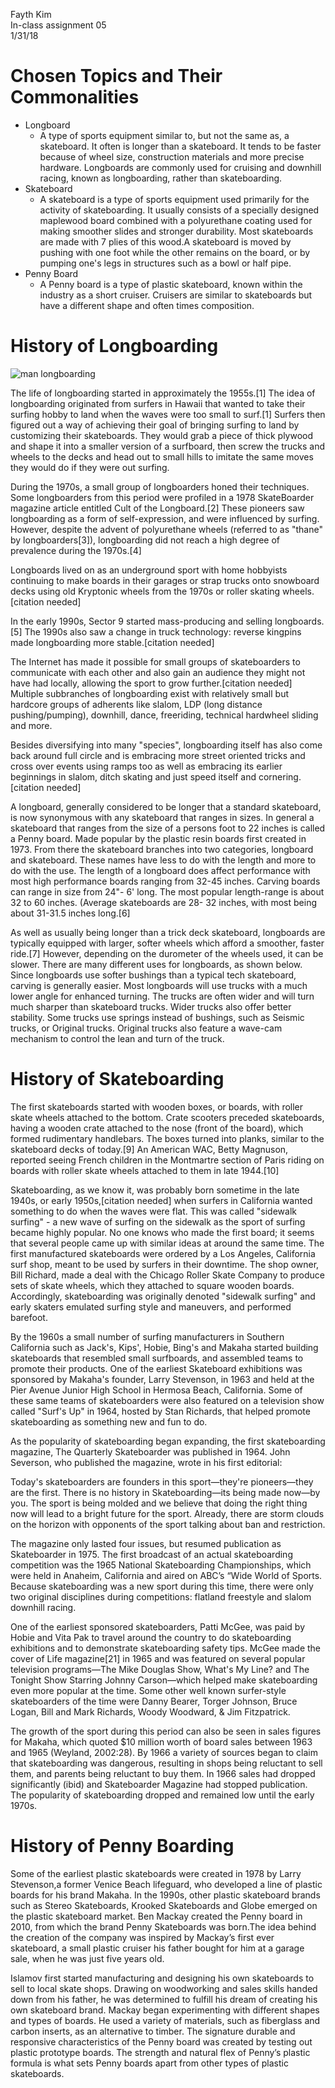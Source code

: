 Fayth Kim  
In-class assignment 05  
1/31/18  

# Chosen Topics and Their Commonalities 
* Longboard
	* A type of sports equipment similar to, but not the same as, a skateboard. It often is longer than a skateboard. It tends to be faster because of wheel size, construction materials and more precise hardware. Longboards are commonly used for cruising and downhill racing, known as longboarding, rather than skateboarding.
* Skateboard
	* A skateboard is a type of sports equipment used primarily for the activity of skateboarding. It usually consists of a specially designed maplewood board combined with a polyurethane coating used for making smoother slides and stronger durability. Most skateboards are made with 7 plies of this wood.A skateboard is moved by pushing with one foot while the other remains on the board, or by pumping one's legs in structures such as a bowl or half pipe. 
* Penny Board
	* A Penny board is a type of plastic skateboard, known within the industry as a short cruiser. Cruisers are similar to skateboards but have a different shape and often times composition. 

# History of Longboarding 

![man longboarding](https://github.com/fkim2/inclass04-chicago/inclass05fkim/media/Man_riding_a_longboard.jpg)  

The life of longboarding started in approximately the 1955s.[1] The idea of longboarding originated from surfers in Hawaii that wanted to take their surfing hobby to land when the waves were too small to surf.[1] Surfers then figured out a way of achieving their goal of bringing surfing to land by customizing their skateboards. They would grab a piece of thick plywood and shape it into a smaller version of a surfboard, then screw the trucks and wheels to the decks and head out to small hills to imitate the same moves they would do if they were out surfing.

During the 1970s, a small group of longboarders honed their techniques. Some longboarders from this period were profiled in a 1978 SkateBoarder magazine article entitled Cult of the Longboard.[2] These pioneers saw longboarding as a form of self-expression, and were influenced by surfing. However, despite the advent of polyurethane wheels (referred to as "thane" by longboarders[3]), longboarding did not reach a high degree of prevalence during the 1970s.[4]

Longboards lived on as an underground sport with home hobbyists continuing to make boards in their garages or strap trucks onto snowboard decks using old Kryptonic wheels from the 1970s or roller skating wheels.[citation needed]

In the early 1990s, Sector 9 started mass-producing and selling longboards.[5] The 1990s also saw a change in truck technology: reverse kingpins made longboarding more stable.[citation needed]

The Internet has made it possible for small groups of skateboarders to communicate with each other and also gain an audience they might not have had locally, allowing the sport to grow further.[citation needed] Multiple subbranches of longboarding exist with relatively small but hardcore groups of adherents like slalom, LDP (long distance pushing/pumping), downhill, dance, freeriding, technical hardwheel sliding and more.

Besides diversifying into many "species", longboarding itself has also come back around full circle and is embracing more street oriented tricks and cross over events using ramps too as well as embracing its earlier beginnings in slalom, ditch skating and just speed itself and cornering.[citation needed]

A longboard, generally considered to be longer that a standard skateboard, is now synonymous with any skateboard that ranges in sizes. In general a skateboard that ranges from the size of a persons foot to 22 inches is called a Penny board. Made popular by the plastic resin boards first created in 1973. From there the skateboard branches into two categories, longboard and skateboard. These names have less to do with the length and more to do with the use. The length of a longboard does affect performance with most high performance boards ranging from 32-45 inches. Carving boards can range in size from 24"- 6' long. The most popular length-range is about 32 to 60 inches. (Average skateboards are 28- 32 inches, with most being about 31-31.5 inches long.[6]

As well as usually being longer than a trick deck skateboard, longboards are typically equipped with larger, softer wheels which afford a smoother, faster ride.[7] However, depending on the durometer of the wheels used, it can be slower. There are many different uses for longboards, as shown below. Since longboards use softer bushings than a typical tech skateboard, carving is generally easier. Most longboards will use trucks with a much lower angle for enhanced turning. The trucks are often wider and will turn much sharper than skateboard trucks. Wider trucks also offer better stability. Some trucks use springs instead of bushings, such as Seismic trucks, or Original trucks. Original trucks also feature a wave-cam mechanism to control the lean and turn of the truck.

# History of Skateboarding
The first skateboards started with wooden boxes, or boards, with roller skate wheels attached to the bottom. Crate scooters preceded skateboards, having a wooden crate attached to the nose (front of the board), which formed rudimentary handlebars. The boxes turned into planks, similar to the skateboard decks of today.[9] An American WAC, Betty Magnuson, reported seeing French children in the Montmartre section of Paris riding on boards with roller skate wheels attached to them in late 1944.[10]

Skateboarding, as we know it, was probably born sometime in the late 1940s, or early 1950s,[citation needed] when surfers in California wanted something to do when the waves were flat. This was called "sidewalk surfing" - a new wave of surfing on the sidewalk as the sport of surfing became highly popular. No one knows who made the first board; it seems that several people came up with similar ideas at around the same time. The first manufactured skateboards were ordered by a Los Angeles, California surf shop, meant to be used by surfers in their downtime. The shop owner, Bill Richard, made a deal with the Chicago Roller Skate Company to produce sets of skate wheels, which they attached to square wooden boards. Accordingly, skateboarding was originally denoted "sidewalk surfing" and early skaters emulated surfing style and maneuvers, and performed barefoot.

By the 1960s a small number of surfing manufacturers in Southern California such as Jack's, Kips', Hobie, Bing's and Makaha started building skateboards that resembled small surfboards, and assembled teams to promote their products. One of the earliest Skateboard exhibitions was sponsored by Makaha's founder, Larry Stevenson, in 1963 and held at the Pier Avenue Junior High School in Hermosa Beach, California. Some of these same teams of skateboarders were also featured on a television show called "Surf's Up" in 1964, hosted by Stan Richards, that helped promote skateboarding as something new and fun to do.

As the popularity of skateboarding began expanding, the first skateboarding magazine, The Quarterly Skateboarder was published in 1964. John Severson, who published the magazine, wrote in his first editorial:

Today's skateboarders are founders in this sport—they're pioneers—they are the first. There is no history in Skateboarding—its being made now—by you. The sport is being molded and we believe that doing the right thing now will lead to a bright future for the sport. Already, there are storm clouds on the horizon with opponents of the sport talking about ban and restriction.

The magazine only lasted four issues, but resumed publication as Skateboarder in 1975. The first broadcast of an actual skateboarding competition was the 1965 National Skateboarding Championships, which were held in Anaheim, California and aired on ABC’s “Wide World of Sports. Because skateboarding was a new sport during this time, there were only two original disciplines during competitions: flatland freestyle and slalom downhill racing.

One of the earliest sponsored skateboarders, Patti McGee, was paid by Hobie and Vita Pak to travel around the country to do skateboarding exhibitions and to demonstrate skateboarding safety tips. McGee made the cover of Life magazine[21] in 1965 and was featured on several popular television programs—The Mike Douglas Show, What's My Line? and The Tonight Show Starring Johnny Carson—which helped make skateboarding even more popular at the time. Some other well known surfer-style skateboarders of the time were Danny Bearer, Torger Johnson, Bruce Logan, Bill and Mark Richards, Woody Woodward, & Jim Fitzpatrick.

The growth of the sport during this period can also be seen in sales figures for Makaha, which quoted $10 million worth of board sales between 1963 and 1965 (Weyland, 2002:28). By 1966 a variety of sources began to claim that skateboarding was dangerous, resulting in shops being reluctant to sell them, and parents being reluctant to buy them. In 1966 sales had dropped significantly (ibid) and Skateboarder Magazine had stopped publication. The popularity of skateboarding dropped and remained low until the early 1970s.

# History of Penny Boarding
Some of the earliest plastic skateboards were created in 1978 by Larry Stevenson,a former Venice Beach lifeguard, who developed a line of plastic boards for his brand Makaha. In the 1990s, other plastic skateboard brands such as Stereo Skateboards, Krooked Skateboards and Globe emerged on the plastic skateboard market. Ben Mackay created the Penny board in 2010, from which the brand Penny Skateboards was born.The idea behind the creation of the company was inspired by Mackay’s first ever skateboard, a small plastic cruiser his father bought for him at a garage sale, when he was just five years old.

Islamov first started manufacturing and designing his own skateboards to sell to local skate shops. Drawing on woodworking and sales skills handed down from his father, he was determined to fulfill his dream of creating his own skateboard brand. Mackay began experimenting with different shapes and types of boards. He used a variety of materials, such as fiberglass and carbon inserts, as an alternative to timber. The signature durable and responsive characteristics of the Penny board was created by testing out plastic prototype boards. The strength and natural flex of Penny’s plastic formula is what sets Penny boards apart from other types of plastic skateboards.